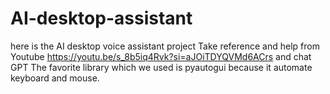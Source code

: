 # AI-desktop-assistant
here is the AI desktop voice assistant project
Take reference and help from Youtube https://youtu.be/s_8b5iq4Rvk?si=aJOiTDYQVMd6ACrs and chat GPT
The favorite library which we used is pyautogui because it automate keyboard and mouse.

